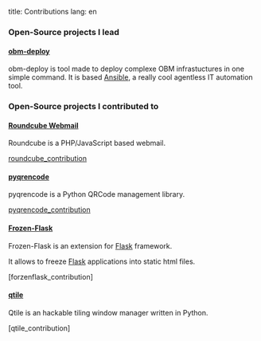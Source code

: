 title: Contributions
lang: en

### Open-Source projects I lead

#### [obm-deploy]

obm-deploy is tool made to deploy complexe OBM infrastuctures
in one simple command.
It is based [Ansible], a really cool agentless IT automation tool.

### Open-Source projects I contributed to

#### [Roundcube Webmail]

Roundcube is a PHP/JavaScript based webmail.

[roundcube_contribution]

#### [pyqrencode]

pyqrencode is a Python QRCode management library.

[pyqrencode_contribution]

#### [Frozen-Flask]

Frozen-Flask is an extension for [Flask] framework.

It allows to freeze [Flask] applications into static html files.

[forzenflask_contribution]

#### [qtile]

Qtile is an hackable tiling window manager written in Python.

[qtile_contribution]

[obm-deploy]: https://github.com/linagora/obm-deploy
[Ansible]: http://www.ansible.com
[Roundcube Webmail]: http://roundcube.net
[pyqrencode]: https://pypi.python.org/pypi/pyqrencode
[Frozen-Flask]: https://pythonhosted.org/Frozen-Flask/
[Flask]: http://flask.pocoo.org
[qtile]: http://qtile.org

[roundcube_contribution]: https://github.com/roundcube/roundcubemail/commit/7fac4dc87b2507227666db9b74d83090f38d62e7
[pyqrencode_contribution]: https://github.com/Arachnid/pyqrencode/pull/4
[frozenflask_contribution]: https://github.com/SimonSapin/Frozen-Flask/commit/e795c1869a70f3d3735b2f2b1d27dbddbac48368
[qtile_contribution1]: https://github.com/qtile/qtile/commits?author=max-k
[qtile_pullrequests]: https://github.com/qtile/qtile/pulls/max-k
